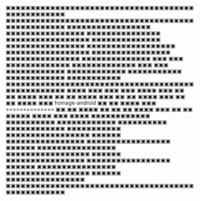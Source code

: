 ▣▣▣▣▣▣▣▣▣▣▣▣▣▣▣▣▣▣▣▣▣▣▣▣▣▣▣▣▣▣▣▣▣▣▣▣▣▣▣▣▣▣▣▣▣▣▣▣▣▣
▣▣▣▣▣▣▣▣▣▣▣▣▣▣▣▣▣▣▣▣▣▣▣▣▣▣▣▣▣▣▣▣▣▣▣▣▣▣▣▣▣▣▣▣▣▣▣▣▣▣
▣▣▣▣▣▣▣▣▣▣▣▣▣▣▣▣▣ ▣▣▣▣▣▣▣▣▣▣▣▣▣▣▣▣ ▣▣▣▣▣▣▣▣▣▣▣▣▣▣▣
▣▣▣▣▣▣▣▣▣▣▣▣▣▣▣▣▣  ▣▣▣▣▣▣▣▣▣▣▣▣▣▣ ▣▣▣▣▣▣▣▣▣▣▣▣▣▣▣▣
▣▣▣▣▣▣▣▣▣▣▣▣▣▣▣▣▣▣               ▣▣▣▣▣▣▣▣▣▣▣▣▣▣▣▣▣
▣▣▣▣▣▣▣▣▣▣▣▣▣▣▣▣                   ▣▣▣▣▣▣▣▣▣▣▣▣▣▣▣
▣▣▣▣▣▣▣▣▣▣▣▣▣▣    ▣▣▣         ▣▣▣    ▣▣▣▣▣▣▣▣▣▣▣▣▣
▣▣▣▣▣▣▣▣▣▣▣▣▣     ▣▣▣         ▣▣▣     ▣▣▣▣▣▣▣▣▣▣▣▣
▣▣▣▣▣▣▣▣▣▣▣▣                           ▣▣▣▣▣▣▣▣▣▣▣
▣▣▣▣▣▣▣▣▣▣▣▣                           ▣▣▣▣▣▣▣▣▣▣▣
▣▣▣▣▣▣▣▣▣▣▣▣▣▣▣▣▣▣▣▣▣▣▣▣▣▣▣▣▣▣▣▣▣▣▣▣▣▣▣▣▣▣▣▣▣▣▣▣▣▣
▣▣▣▣     ▣▣▣                            ▣▣▣    ▣▣▣
▣▣▣▣     ▣▣▣                            ▣▣      ▣▣
▣▣▣▣     ▣▣▣                            ▣▣      ▣▣
▣▣▣▣     ▣▣▣                            ▣▣      ▣▣
▣▣▣▣     ▣▣▣                            ▣▣      ▣▣
▣▣▣▣     ▣▣▣       homage-android       ▣▣      ▣▣
▣▣▣▣     ▣▣▣       ==============       ▣▣      ▣▣
▣▣▣▣      ▣▣                            ▣▣      ▣▣
▣▣▣▣     ▣▣▣                            ▣▣      ▣▣
▣▣▣▣▣   ▣▣▣▣                            ▣▣▣   ▣▣▣▣
▣▣▣▣▣▣▣▣▣▣▣▣                            ▣▣▣▣▣▣▣▣▣▣
▣▣▣▣▣▣▣▣▣▣▣▣                            ▣▣▣▣▣▣▣▣▣▣
▣▣▣▣▣▣▣▣▣▣▣▣                           ▣▣▣▣▣▣▣▣▣▣▣
▣▣▣▣▣▣▣▣▣▣▣▣▣▣▣▣▣      ▣▣▣▣▣▣     ▣▣▣▣▣▣▣▣▣▣▣▣▣▣▣▣
▣▣▣▣▣▣▣▣▣▣▣▣▣▣▣▣▣      ▣▣▣▣▣▣     ▣▣▣▣▣▣▣▣▣▣▣▣▣▣▣▣
▣▣▣▣▣▣▣▣▣▣▣▣▣▣▣▣▣      ▣▣▣▣▣▣     ▣▣▣▣▣▣▣▣▣▣▣▣▣▣▣▣
▣▣▣▣▣▣▣▣▣▣▣▣▣▣▣▣▣      ▣▣▣▣▣▣     ▣▣▣▣▣▣▣▣▣▣▣▣▣▣▣▣
▣▣▣▣▣▣▣▣▣▣▣▣▣▣▣▣▣      ▣▣▣▣▣▣     ▣▣▣▣▣▣▣▣▣▣▣▣▣▣▣▣
▣▣▣▣▣▣▣▣▣▣▣▣▣▣▣▣▣▣▣▣▣▣▣▣▣▣▣▣▣▣▣▣▣▣▣▣▣▣▣▣▣▣▣▣▣▣▣▣▣▣
